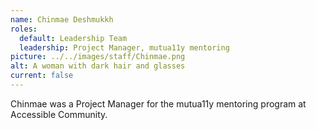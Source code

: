 ```yaml
---
name: Chinmae Deshmukkh
roles:
  default: Leadership Team
  leadership: Project Manager, mutua11y mentoring
picture: ../../images/staff/Chinmae.png
alt: A woman with dark hair and glasses
current: false
---
```


Chinmae was a Project Manager for the mutua11y mentoring program at Accessible Community.
